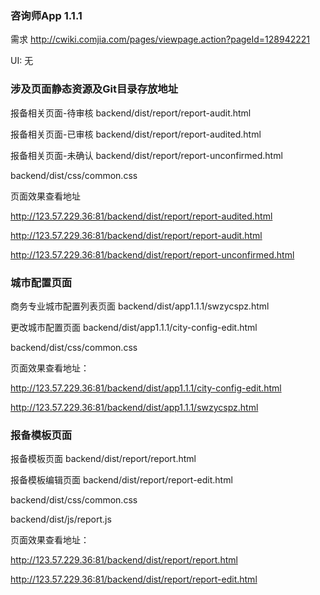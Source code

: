 ### 咨询师App 1.1.1

需求 http://cwiki.comjia.com/pages/viewpage.action?pageId=128942221

UI: 无

### 涉及页面静态资源及Git目录存放地址

报备相关页面-待审核 backend/dist/report/report-audit.html

报备相关页面-已审核 backend/dist/report/report-audited.html

报备相关页面-未确认 backend/dist/report/report-unconfirmed.html

backend/dist/css/common.css

页面效果查看地址

http://123.57.229.36:81/backend/dist/report/report-audited.html

http://123.57.229.36:81/backend/dist/report/report-audit.html

http://123.57.229.36:81/backend/dist/report/report-unconfirmed.html

### 城市配置页面

商务专业城市配置列表页面 backend/dist/app1.1.1/swzycspz.html

更改城市配置页面  backend/dist/app1.1.1/city-config-edit.html

backend/dist/css/common.css

页面效果查看地址：

http://123.57.229.36:81/backend/dist/app1.1.1/city-config-edit.html

http://123.57.229.36:81/backend/dist/app1.1.1/swzycspz.html

### 报备模板页面

报备模板页面 backend/dist/report/report.html

报备模板编辑页面  backend/dist/report/report-edit.html

backend/dist/css/common.css

backend/dist/js/report.js

页面效果查看地址：

http://123.57.229.36:81/backend/dist/report/report.html

http://123.57.229.36:81/backend/dist/report/report-edit.html

